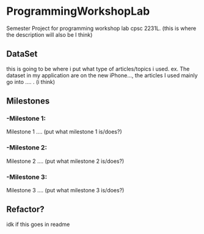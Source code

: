 


# ProgrammingWorkshopLab
Semester Project for programming workshop lab cpsc 2231L. (this is where the description will also be I think)

## DataSet
this is going to be where i put what type of articles/topics i used. ex. The dataset in my application are on the new iPhone..., the articles I used mainly go into .... . (i think) 

## Milestones

### -Milestone 1:
Milestone 1 .... (put what milestone 1 is/does?)

### -Milestone 2:
Milestone 2 .... (put what milestone 2 is/does?)

### -Milestone 3:
Milestone 3 .... (put what milestone 3 is/does?)

## Refactor?
idk if this goes in readme
